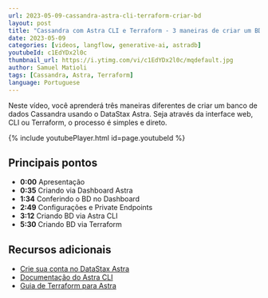 ```yaml
---
url: 2023-05-09-cassandra-astra-cli-terraform-criar-bd
layout: post
title: "Cassandra com Astra CLI e Terraform - 3 maneiras de criar um BD"
date: 2023-05-09
categories: [videos, langflow, generative-ai, astradb]
youtubeId: c1EdYDx2l0c
thumbnail_url: https://i.ytimg.com/vi/c1EdYDx2l0c/mqdefault.jpg
author: Samuel Matioli
tags: [Cassandra, Astra, Terraform]
language: Portuguese
---
```


Neste vídeo, você aprenderá três maneiras diferentes de criar um banco de dados Cassandra usando o DataStax Astra. Seja através da interface web, CLI ou Terraform, o processo é simples e direto.

{% include youtubePlayer.html id=page.youtubeId  %}

## Principais pontos

- **0:00** Apresentação
- **0:35** Criando via Dashboard Astra
- **1:34** Conferindo o BD no Dashboard
- **2:49** Configurações e Private Endpoints
- **3:12** Criando BD via Astra CLI
- **5:30** Criando BD via Terraform

## Recursos adicionais

- [Crie sua conta no DataStax Astra](https://bit.ly/41jSOS5)
- [Documentação do Astra CLI](https://docs.datastax.com/en/astra/docs/astra-cli.html)
- [Guia de Terraform para Astra](https://docs.datastax.com/en/astra/docs/terraform.html)